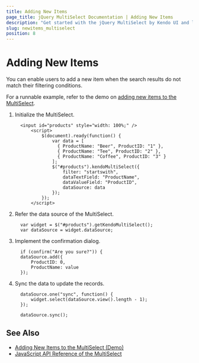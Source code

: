 ```yaml
---
title: Adding New Items
page_title: jQuery MultiSelect Documentation | Adding New Items
description: "Get started with the jQuery MultiSelect by Kendo UI and learn how to add new items."
slug: newitems_multiselect
position: 8
---
```


# Adding New Items

You can enable users to add a new item when the search results do not match their filtering conditions.

For a runnable example, refer to the demo on [adding new items to the MultiSelect](https://demos.telerik.com/kendo-ui/multiselect/addnewitem).

1. Initialize the MultiSelect.

    ```
      <input id="products" style="width: 100%;" />
          <script>
              $(document).ready(function() {           
                  var data = [
                    { ProductName: "Beer", ProductID: "1" },
                    { ProductName: "Tee", ProductID: "2" },
                    { ProductName: "Coffee", ProductID: "3" }
                  ];                 
                  $("#products").kendoMultiSelect({
                      filter: "startswith",
                      dataTextField: "ProductName",
                      dataValueField: "ProductID",
                      dataSource: data
                  });
              });
          </script>
    ```

1. Refer the data source of the MultiSelect.

    ```
      var widget = $("#products").getKendoMultiSelect();
      var dataSource = widget.dataSource;
    ```

1. Implement the confirmation dialog.

    ```
      if (confirm("Are you sure?")) {
      dataSource.add({
          ProductID: 0,
          ProductName: value
      });
    ```

1. Sync the data to update the records.

    ```
      dataSource.one("sync", function() {
          widget.select(dataSource.view().length - 1);
      });

      dataSource.sync();
    ```

## See Also

* [Adding New Items to the MultiSelect (Demo)](https://demos.telerik.com/kendo-ui/multiselect/addnewitem)
* [JavaScript API Reference of the MultiSelect](/api/javascript/ui/multiselect)
